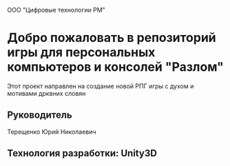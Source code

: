 ООО "Цифровые технологии РМ"

# Добро пожаловать в репозиторий игры для персональных компьютеров и консолей "Разлом"

Этот проект направлен на создание новой РПГ игры с духом и мотивами дрквних словян

## Руководитель
Терещенко Юрий Николаевич


## Технология разработки: Unity3D

